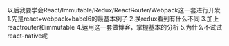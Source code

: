 以后我要学会React/Immutable/Redux/ReactRouter/Webpack这一套进行开发
1.先是react+webpack+babel6的最基本例子
2.换redux看到有什么不同
3.加上reactrouter和immutable
4.运用这一套做博客，掌握基本的分析
5.为什么不试试react-native呢
